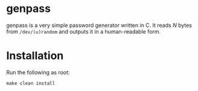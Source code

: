 # genpass

genpass is a very simple password generator written in C.
It reads *N* bytes from `/dev/(u)random` and outputs it in a human-readable form.

# Installation

Run the following as root:
```
make clean install
```
